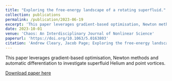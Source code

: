 ```yaml
---
title: "Exploring the free-energy landscape of a rotating superfluid."
collection: publications
permalink: /publication/2023-06-19
excerpt: 'This paper leverages gradient-based optimisation, Newton methods and automatic differentiation to investigate superfluid Helium and point vortices.'
date: 2023-10-01
venue: 'Chaos: An Interdisciplinary Journal of Nonlinear Science'
paperurl: 'https://doi.org/10.1063/5.0163803'
citation: 'Andrew Cleary, Jacob Page; Exploring the free-energy landscape of a rotating superfluid. Chaos 1 October 2023; 33 (10): 103123. https://doi.org/10.1063/5.0163803'
---
```

This paper leverages gradient-based optimisation, Newton methods and automatic differentiation to investigate superfluid Helium and point vortices.

[Download paper here](https://doi.org/10.1063/5.0163803)
